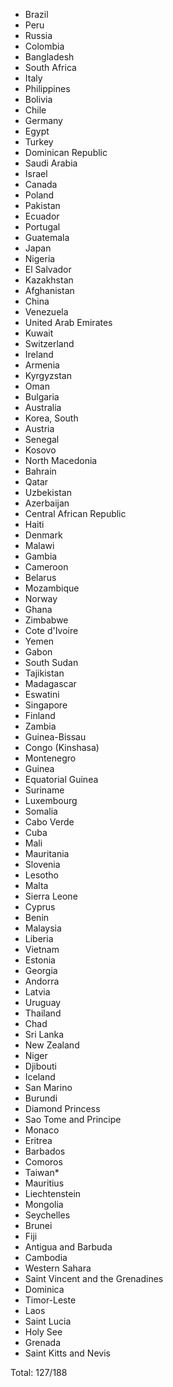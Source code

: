 * Brazil
* Peru
* Russia
* Colombia
* Bangladesh
* South Africa
* Italy
* Philippines
* Bolivia
* Chile
* Germany
* Egypt
* Turkey
* Dominican Republic
* Saudi Arabia
* Israel
* Canada
* Poland
* Pakistan
* Ecuador
* Portugal
* Guatemala
* Japan
* Nigeria
* El Salvador
* Kazakhstan
* Afghanistan
* China
* Venezuela
* United Arab Emirates
* Kuwait
* Switzerland
* Ireland
* Armenia
* Kyrgyzstan
* Oman
* Bulgaria
* Australia
* Korea, South
* Austria
* Senegal
* Kosovo
* North Macedonia
* Bahrain
* Qatar
* Uzbekistan
* Azerbaijan
* Central African Republic
* Haiti
* Denmark
* Malawi
* Gambia
* Cameroon
* Belarus
* Mozambique
* Norway
* Ghana
* Zimbabwe
* Cote d'Ivoire
* Yemen
* Gabon
* South Sudan
* Tajikistan
* Madagascar
* Eswatini
* Singapore
* Finland
* Zambia
* Guinea-Bissau
* Congo (Kinshasa)
* Montenegro
* Guinea
* Equatorial Guinea
* Suriname
* Luxembourg
* Somalia
* Cabo Verde
* Cuba
* Mali
* Mauritania
* Slovenia
* Lesotho
* Malta
* Sierra Leone
* Cyprus
* Benin
* Malaysia
* Liberia
* Vietnam
* Estonia
* Georgia
* Andorra
* Latvia
* Uruguay
* Thailand
* Chad
* Sri Lanka
* New Zealand
* Niger
* Djibouti
* Iceland
* San Marino
* Burundi
* Diamond Princess
* Sao Tome and Principe
* Monaco
* Eritrea
* Barbados
* Comoros
* Taiwan*
* Mauritius
* Liechtenstein
* Mongolia
* Seychelles
* Brunei
* Fiji
* Antigua and Barbuda
* Cambodia
* Western Sahara
* Saint Vincent and the Grenadines
* Dominica
* Timor-Leste
* Laos
* Saint Lucia
* Holy See
* Grenada
* Saint Kitts and Nevis

Total: 127/188